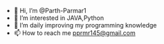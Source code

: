 - 👋 Hi, I’m @Parth-Parmar1
- 👀 I’m interested in JAVA,Python 
- 🌱 I’m daily improving my programming knowledge
- 📫 How to reach me pprmr145@gmail.com

<!---
Parth-Parmar1/Parth-Parmar1 is a ✨ special ✨ repository because its `README.md` (this file) appears on your GitHub profile.
You can click the Preview link to take a look at your changes.
--->
